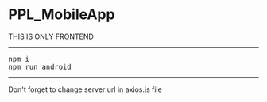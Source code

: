 # PPL_MobileApp


THIS IS ONLY FRONTEND

****************************************
<pre>
npm i
npm run android
</pre>
*************************
Don't forget to change server url in axios.js file
